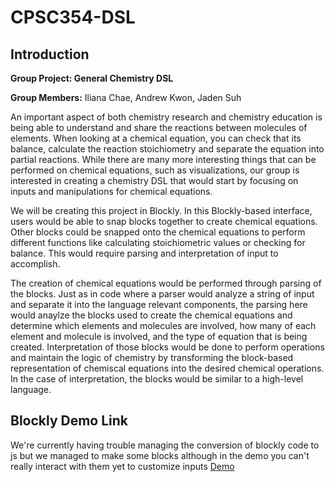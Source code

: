 # CPSC354-DSL

## Introduction
**Group Project: General Chemistry DSL**

**Group Members:** Iliana Chae, Andrew Kwon, Jaden Suh

An important aspect of both chemistry research and chemistry education is being able to understand and share the reactions between molecules of elements. When looking at a chemical equation, you can check that its balance, calculate the reaction stoichiometry and separate the equation into partial reactions. While there are many more interesting things that can be performed on chemical equations, such as visualizations, our group is interested in creating a chemistry DSL that would start by focusing on inputs and manipulations for chemical equations.

We will be creating this project in Blockly. In this Blockly-based interface, users would be able to snap blocks together to create chemical equations. Other blocks could be snapped onto the chemical equations to perform different functions like calculating stoichiometric values or checking for balance. This would require parsing and interpretation of input to accomplish.

The creation of chemical equations would be performed through parsing of the blocks. Just as in code where a parser would analyze a string of input and separate it into the language relevant components, the parsing here would anaylze the blocks used to create the chemical equations and determine which elements and molecules are involved, how many of each element and molecule is involved, and the type of equation that is being created. Interpretation of those blocks would be done to perform operations and maintain the logic of chemistry by transforming the block-based representation of chemiscal equations into the desired chemical operations. In the case of interpretation, the blocks would be similar to a high-level language.

## Blockly Demo Link
We're currently having trouble managing the conversion of blockly code to js but we managed to make some blocks although in the demo you can't really interact with them yet to customize inputs
[Demo](https://jadensuh.github.io/)
